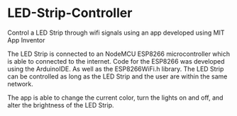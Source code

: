 # LED-Strip-Controller
Control a LED Strip through wifi signals using an app developed using MIT App Inventor

The LED Strip is connected to an NodeMCU ESP8266 microcontroller which is able to connected to the internet. Code for the ESP8266 was developed using the ArduinoIDE. As well as the ESP8266WiFi.h library. The LED Strip can be controlled as long as the LED Strip and the user are within the same network.

The app is able to change the current color, turn the lights on and off, and alter the brightness of the LED Strip.
